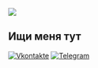 ![](https://i.ibb.co/qpWK99d/Picsart-22-08-16-13-48-07-561-1.jpg)
## Ищи меня тут
[![Vkontakte](https://img.shields.io/badge/Vkontakte-black?style=for-the-badge&logo=VK)](https://vk.com/vkponos)
[![Telegram](https://img.shields.io/badge/Telegram-blue?style=for-the-badge&logo=Telegram)](https://t.me/Lucky1376)

